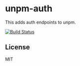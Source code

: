 unpm-auth
=========
This adds auth endpoints to unpm.

[![Build Status](https://travis-ci.org/hayes/unpm-auth.png?branch=master)](https://travis-ci.org/hayes/unpm-auth)

## License
MIT
